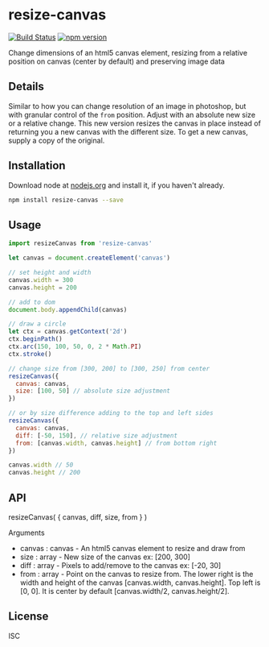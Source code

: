 # resize-canvas

[![Build Status](https://travis-ci.org/willhoag/resize-canvas.svg)](https://travis-ci.org/willhoag/resize-canvas)
[![npm version](https://badge.fury.io/js/resize-canvas.svg)](http://badge.fury.io/js/resize-canvas)

Change dimensions of an html5 canvas element, resizing from a relative position on canvas (center by default) and preserving image data

## Details
Similar to how you can change resolution of an image in photoshop, but with granular control of the `from` position. Adjust with an absolute new size or a relative change. This new version resizes the canvas in place instead of returning you a new canvas with the different size. To get a new canvas, supply a copy of the original.

## Installation

Download node at [nodejs.org](http://nodejs.org) and install it, if you haven't already.

```sh
npm install resize-canvas --save
```

## Usage
```js
import resizeCanvas from 'resize-canvas'

let canvas = document.createElement('canvas')

// set height and width
canvas.width = 300
canvas.height = 200

// add to dom
document.body.appendChild(canvas)

// draw a circle
let ctx = canvas.getContext('2d')
ctx.beginPath()
ctx.arc(150, 100, 50, 0, 2 * Math.PI)
ctx.stroke()

// change size from [300, 200] to [300, 250] from center
resizeCanvas({
  canvas: canvas,
  size: [100, 50] // absolute size adjustment
})

// or by size difference adding to the top and left sides
resizeCanvas({
  canvas: canvas,
  diff: [-50, 150], // relative size adjustment
  from: [canvas.width, canvas.height] // from bottom right
})

canvas.width // 50
canvas.height // 200
```

## API
resizeCanvas( { canvas, diff, size, from } )

Arguments
- canvas : canvas - An html5 canvas element to resize and draw from
- size : array - New size of the canvas ex: [200, 300]
- diff : array - Pixels to add/remove to the canvas ex: [-20, 30]
- from : array - Point on the canvas to resize from. The lower right is the width and height of the canvas [canvas.width, canvas.height]. Top left is [0, 0]. It is center by default [canvas.width/2, canvas.height/2].


## License

ISC

